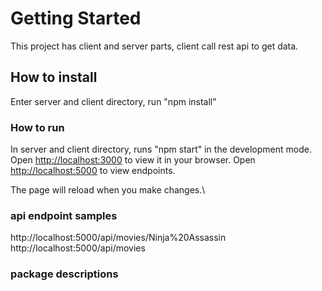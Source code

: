 # Getting Started

This project has client and server parts, client call rest api to get data.

## How to install

Enter server and client directory, run "npm install"

### How to run

In server and client directory, runs "npm start" in the development mode.\
Open [http://localhost:3000](http://localhost:3000) to view it in your browser.
Open [http://localhost:5000](http://localhost:5000) to view endpoints.

The page will reload when you make changes.\

### api endpoint samples

http://localhost:5000/api/movies/Ninja%20Assassin
http://localhost:5000/api/movies

### package descriptions
